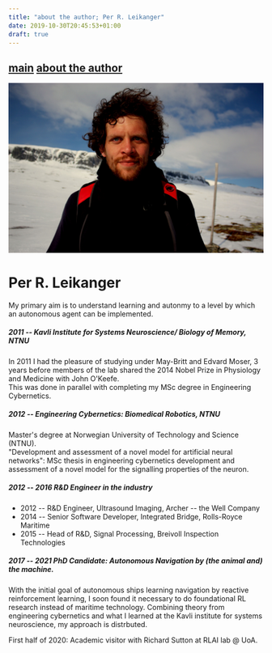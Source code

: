 ```yaml
---
title: "about the author; Per R. Leikanger"
date: 2019-10-30T20:45:53+01:00
draft: true
---
```


[main](index)     [about the author](./about_the_author.md)
-------------------------------------------------------------------
 
![Per R. L.](/img/meg.jpeg)

# Per R. Leikanger

My primary aim is to understand learning and autonmy to a level by which an autonomous agent can be implemented.

##### 2011 -- Kavli Institute for Systems Neuroscience/ Biology of Memory, NTNU
  In 2011 I had the pleasure of studying under May-Britt and Edvard Moser, 3 years 
  before members of the lab shared the 2014 Nobel Prize in Physiology and Medicine with John O'Keefe.  
  This was done in parallel with completing my MSc degree in Engineering Cybernetics.
  
##### 2012 -- Engineering Cybernetics: Biomedical Robotics, NTNU 
  Master's degree at Norwegian University of Technology and Science (NTNU).  
  "Development and assessment of a novel model for artificial neural networks":
  MSc thesis in engineering cybernetics
  development and assessment of a novel model for the signalling properties of the neuron.  
    
##### 2012 -- 2016   R&D Engineer in the industry
  - 2012 -- R&D Engineer, Ultrasound Imaging, Archer -- the Well Company
  - 2014 -- Senior Software Developer, Integrated Bridge, Rolls-Royce Maritime  
  - 2015 -- Head of R&D, Signal Processing, Breivoll Inspection Technologies
  
##### 2017 -- 2021 PhD Candidate: __Autonomous Navigation by (the animal and) the machine.__
  With the initial goal of autonomous ships learning navigation by reactive
  reinforcement learning, I soon found it necessary to do foundational RL
  research instead of maritime technology.
  Combining theory from engineering cybernetics and what I learned at the Kavli
  institute for systems neuroscience, my approach is distrbuted.
  
  First half of 2020: Academic visitor with Richard Sutton at RLAI lab @ UoA.
  
